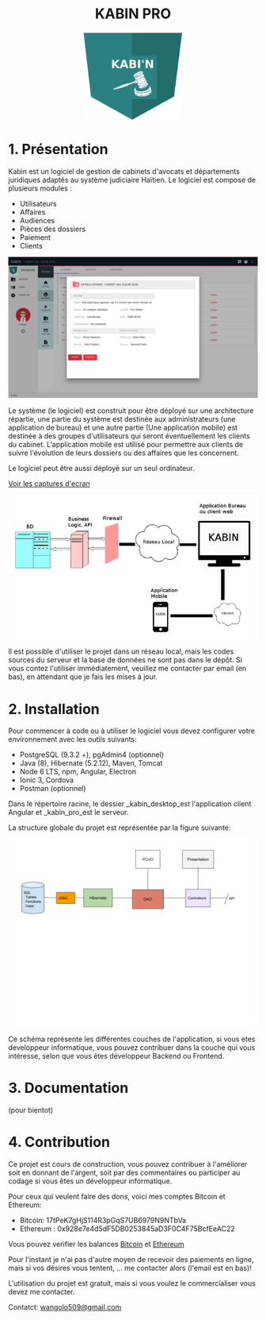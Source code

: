 
<h1 align="center">KABIN PRO</h1>

<p align="center"> 
  <img src="/kabin_desktop/src/assets/logo.png" width="200">
</p>

#
# 1. Présentation

Kabin est un logiciel de gestion de cabinets d&#39;avocats et départements juridiques adaptés au système judiciaire Haïtien. Le logiciel est composé de plusieurs modules :

- Utilisateurs
- Affaires
- Audiences
- Pièces des dossiers
- Paiement
- Clients

![Presentation](/screenshot/kabin-54-29.png?raw=true)

Le système (le logiciel) est construit pour être déployé sur une architecture répartie, une partie du système est destinée aux administrateurs (une application de bureau) et une autre partie (Une application mobile) est destinée à des groupes d&#39;utilisateurs qui seront éventuellement les clients du cabinet. L&#39;application mobile est utilisé pour permettre aux clients de suivre l&#39;évolution de leurs dossiers ou des affaires que les concernent.

Le logiciel peut être aussi déployé sur un seul ordinateur.

[Voir les captures d'ecran](https://github.com/wangol509/Kabin/tree/master/screenshot)

![Deploiment](/images/deploy.png?raw=true)
Il est possible d&#39;utiliser le projet dans un réseau local, mais les codes sources du serveur et la base de données ne sont pas dans le dépôt. Si vous contez l&#39;utiliser immédiatement, veuillez me contacter par email (en bas), en attendant que je fais les mises à jour.

# 2. Installation

Pour commencer à code ou à utiliser le logiciel vous devez configurer votre environnement avec les outils suivants:

- PostgreSQL (9.3.2 +), pgAdmin4 (optionnel)
- Java (8), Hibernate (5.2.12), Maven, Tomcat
- Node 6 LTS, npm, Angular, Electron
- Ionic 3, Cordova
- Postman (optionnel)

Dans le répertoire racine, le dessier _kabin\_desktop_est l&#39;application client Angular et _kabin\_pro_est le serveur.

La structure globale du projet est représentée par la figure suivante:


![Presentation](/images/presentation.png?raw=true)

Ce schéma représente les différentes couches de l'application, si vous etes developpeur informatique, vous pouvez contribuer dans la couche qui vous intéresse, selon que vous êtes développeur Backend ou Frontend.

#
# 3. Documentation

(pour bientot)

#
# 4. Contribution

Ce projet est cours de construction, vous pouvez contribuer à l&#39;améliorer soit en donnant de l&#39;argent, soit par des commentaires ou participer au codage si vous êtes un développeur informatique.

Pour ceux qui veulent faire des dons, voici mes comptes Bitcoin et Ethereum:

- Bitcoin: 17tPeK7gHjS114R3pGqS7UB6979N9NTbVa
- Ethereum : 0x928e7e4d5dF5DB0253845aD3F0C4F75BcfEeAC22

Vous pouvez verifier les  balances [Bitcoin](https://www.blockchain.com/btc/address/17tPeK7gHjS114R3pGqS7UB6979N9NTbVa) et [Ethereum](https://enjinx.io/eth/address/0x928e7e4d5dF5DB0253845aD3F0C4F75BcfEeAC22/transactions)

Pour l&#39;instant je n&#39;ai pas d&#39;autre moyen de recevoir des paiements en ligne, mais si vos désires vous tentent, … me contacter alors (l'email est en bas)!

L&#39;utilisation du projet est gratuit, mais si vous voulez le commercialiser vous devez me contacter.

Contatct: wangolo509@gmail.com
